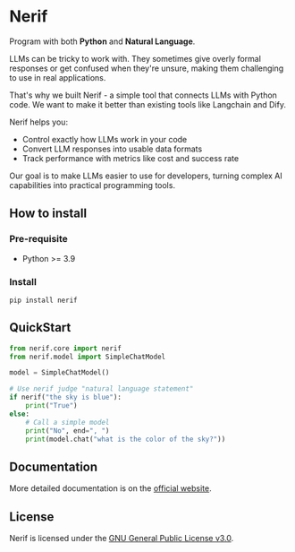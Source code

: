 # Nerif

Program with both **Python** and **Natural Language**.

LLMs can be tricky to work with. They sometimes give overly formal responses or get confused when they're unsure, making them challenging to use in real applications.

That's why we built Nerif - a simple tool that connects LLMs with Python code. We want to make it better than existing tools like Langchain and Dify.

Nerif helps you:

- Control exactly how LLMs work in your code
- Convert LLM responses into usable data formats
- Track performance with metrics like cost and success rate

Our goal is to make LLMs easier to use for developers, turning complex AI capabilities into practical programming tools.

## How to install

### Pre-requisite

- Python >= 3.9

### Install

```
pip install nerif
```

## QuickStart

```python
from nerif.core import nerif
from nerif.model import SimpleChatModel

model = SimpleChatModel()

# Use nerif judge "natural language statement"
if nerif("the sky is blue"):
    print("True")
else:
    # Call a simple model
    print("No", end=", ")
    print(model.chat("what is the color of the sky?"))
```

## Documentation

More detailed documentation is on the [official website](https://nerif-ai.com).

## License

Nerif is licensed under the [GNU General Public License v3.0](LICENSE).
